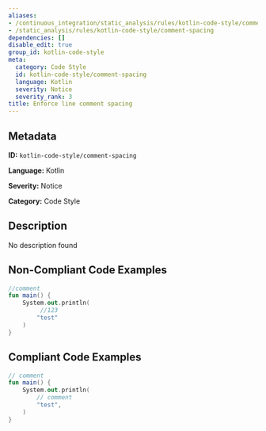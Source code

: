 ```yaml
---
aliases:
- /continuous_integration/static_analysis/rules/kotlin-code-style/comment-spacing
- /static_analysis/rules/kotlin-code-style/comment-spacing
dependencies: []
disable_edit: true
group_id: kotlin-code-style
meta:
  category: Code Style
  id: kotlin-code-style/comment-spacing
  language: Kotlin
  severity: Notice
  severity_rank: 3
title: Enforce line comment spacing
---
```

<!--  SOURCED FROM https://github.com/DataDog/datadog-static-analyzer-rule-docs -->


## Metadata
**ID:** `kotlin-code-style/comment-spacing`

**Language:** Kotlin

**Severity:** Notice

**Category:** Code Style

## Description
No description found

## Non-Compliant Code Examples
```kotlin
//comment
fun main() {
    System.out.println(
         //123
        "test"
    )
}
```

## Compliant Code Examples
```kotlin
// comment
fun main() {
    System.out.println(
        // comment
        "test",
    )
}
```
